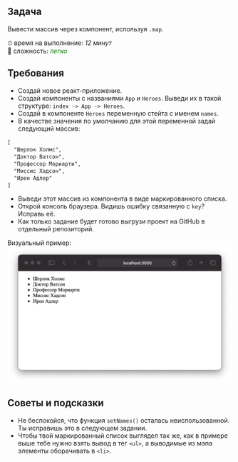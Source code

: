 ## Задача

Вывести массив через компонент, используя `.map`.

⏱ время на выполнение: _12 минут_  
📶 сложность: <font color="green">_легко_</font>

## Требования

- Создай новое реакт-приложение.
- Создай компоненты с названиями `App` и `Heroes`. Выведи их в такой структуре: `index -> App -> Heroes`.
- Создай в компоненте `Heroes` переменную стейта с именем `names`.
- В качестве значения по умолчанию для этой переменной задай следующий массив: 
```
[
  "Шерлок Холмс", 
  "Доктор Ватсон", 
  "Профессор Мориарти",
  "Миссис Хадсон",
  "Ирен Адлер"
]
```
- Выведи этот массив из компонента в виде маркированного списка. 
- Открой консоль браузера. Видишь ошибку связанную с `key`? Исправь её.
- Как только задание будет готово выгрузи проект на GitHub в отдельный репозиторий.

Визуальный пример:
![](../assets/06-1.png)

## Советы и подсказки
- Не беспокойся, что функция `setNames()` осталась неиспользованной. 
Ты исправишь это в следующем задании.
- Чтобы твой маркированный список выглядел так же, как в примере выше тебе нужно 
  взять вывод в тег `<ul>`, а выводимые из мэпа элементы оборачивать в `<li>`.
